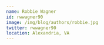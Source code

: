 ```yaml
---
name: Robbie Wagner
id: rwwagner90
image: /img/blog/authors/robbie.jpg
twitter: rwwagner90
location: Alexandria, VA
---
```

